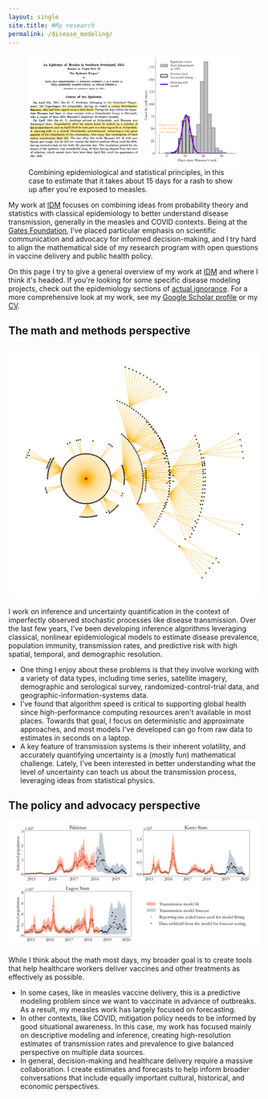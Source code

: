 ```yaml
---
layout: single
site.title: #My research
permalink: /disease_modeling/
---
```

<!-- Alternative to the header image above --> 
<figure>
<center> <img src="../assets/images/measles_time_to_rash.png" width="1200px" /> </center>
<figcaption>Combining epidemiological and statistical principles, in this case to estimate that it takes about 15 days for a rash to show up after you're exposed to measles.</figcaption>
</figure>

My work at [IDM](http://idmod.org) focuses on combining ideas from probability theory and statistics with classical epidemiology to better understand disease transmission, generally in the measles and COVID contexts. Being at the [Gates Foundation](https://www.gatesfoundation.org/), I’ve placed particular emphasis on scientific communication and advocacy for informed decision-making, and I try hard to align the mathematical side of my research program with open questions in vaccine delivery and public health policy.

On this page I try to give a general overview of my work at [IDM](http://idmod.org) and where I think it's headed. If you're looking for some specific disease modeling projects, check out the epidemiology sections of [actual ignorance](https://nthakkar.github.io/actual_ignorance/). For a more comprehensive look at my work, see my [Google Scholar profile](https://scholar.google.com/citations?user=4XfFTrEAAAAJ&hl=en&oi=ao) or my [CV](../assets/docs/CV.pdf). 

The math and methods perspective
--------------------------------------------
<center> <img src="../assets/images/transmission_chain.png" width="600px" /> </center>

I work on inference and uncertainty quantification in the context of imperfectly observed stochastic processes like disease transmission. Over the last few years, I’ve been developing inference algorithms leveraging classical, nonlinear epidemiological models to estimate disease prevalence, population immunity, transmission rates, and predictive risk with high spatial, temporal, and demographic resolution. 
<ul>
  <li>One thing I enjoy about these problems is that they involve working with a variety of data types, including time series, satellite imagery, demographic and serological survey, randomized-control-trial data, and geographic-information-systems data.</li>
  <li>I've found that algorithm speed is critical to supporting global health since high-performance computing resources aren't available in most places. Towards that goal, I focus on deterministic and approximate approaches, and most models I've developed can go from raw data to estimates in seconds on a laptop.</li>
  <li>A key feature of transmission systems is their inherent volatility, and accurately quantifying uncertainty is a (mostly fun) mathematical challenge. Lately, I've been interested in better understanding what the level of uncertainty can teach us about the transmission process, leveraging ideas from statistical physics.</li>
</ul>

The policy and advocacy perspective
--------------------------------------------
<center> <img src="../assets/images/prediction_test.png" width="800px" /> </center>

While I think about the math most days, my broader goal is to create tools that help healthcare workers deliver vaccines and other treatments as effectively as possible. 
<ul>
  <li>In some cases, like in measles vaccine delivery, this is a predictive modeling problem since we want to vaccinate in advance of outbreaks. As a result, my measles work has largely focused on forecasting.</li>
  <li>In other contexts, like COVID, mitigation policy needs to be informed by good situational awareness. In this case, my work has focused mainly on descriptive modeling and inference, creating high-resolution estimates of transmission rates and prevalence to give balanced perspective on multiple data sources.</li>
  <li>In general, decision-making and healthcare delivery require a massive collaboration. I create estimates and forecasts to help inform broader conversations that include equally important cultural, historical, and economic perspectives.</li>
</ul>
